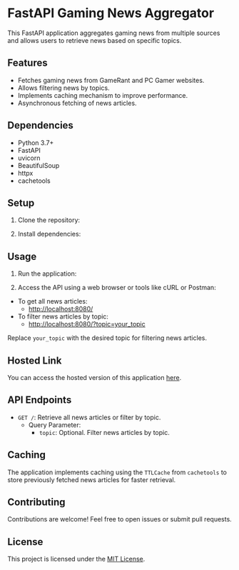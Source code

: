 # FastAPI Gaming News Aggregator

This FastAPI application aggregates gaming news from multiple sources and allows users to retrieve news based on specific topics.

## Features

- Fetches gaming news from GameRant and PC Gamer websites.
- Allows filtering news by topics.
- Implements caching mechanism to improve performance.
- Asynchronous fetching of news articles.

## Dependencies

- Python 3.7+
- FastAPI
- uvicorn
- BeautifulSoup
- httpx
- cachetools

## Setup

1. Clone the repository:

2. Install dependencies:

## Usage

1. Run the application:

2. Access the API using a web browser or tools like cURL or Postman:

- To get all news articles:
  - [http://localhost:8080/](http://localhost:8080/)
- To filter news articles by topic:
  - [http://localhost:8080/?topic=your_topic](http://localhost:8080/?topic=your_topic)

Replace `your_topic` with the desired topic for filtering news articles.

## Hosted Link

You can access the hosted version of this application [here](https://gaming-news-two.vercel.app/).

## API Endpoints

- `GET /`: Retrieve all news articles or filter by topic.
  - Query Parameter:
    - `topic`: Optional. Filter news articles by topic.

## Caching

The application implements caching using the `TTLCache` from `cachetools` to store previously fetched news articles for faster retrieval.

## Contributing

Contributions are welcome! Feel free to open issues or submit pull requests.

## License

This project is licensed under the [MIT License](LICENSE).
